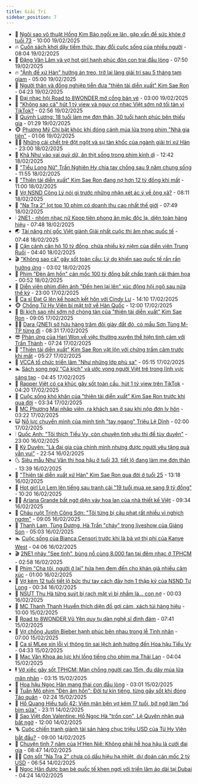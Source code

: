 ```yaml
---
title: Giải Trí
sidebar_position: 7
---
```


<!-- dantri-giai-tri:START -->
- 🤩 [Ngôi sao võ thuật Hồng Kim Bảo ngồi xe lăn, gặp vấn đề sức khỏe ở tuổi 73](https://dantri.com.vn/giai-tri/ngoi-sao-vo-thuat-hong-kim-bao-ngoi-xe-lan-gap-van-de-suc-khoe-o-tuoi-73-20250219103600744.htm) - 10:00 19/02/2025
- 🔥 [Cuốn sách khơi dậy tiềm thức, thay đổi cuộc sống của nhiều người](https://dantri.com.vn/giai-tri/cuon-sach-khoi-day-tiem-thuc-thay-doi-cuoc-song-cua-nhieu-nguoi-20250219140700094.htm) - 08:04 19/02/2025
- 🚀 [Đặng Văn Lâm và vợ hot girl hạnh phúc đón con trai đầu lòng](https://dantri.com.vn/giai-tri/dang-van-lam-va-vo-hot-girl-hanh-phuc-don-con-trai-dau-long-20250219143945895.htm) - 07:50 19/02/2025
- 🔥 [&quot;Ảnh đế xứ Hàn&quot; hưởng án treo, trở lại làng giải trí sau 5 tháng tạm giam](https://dantri.com.vn/giai-tri/anh-de-xu-han-huong-an-treo-tro-lai-lang-giai-tri-sau-5-thang-tam-giam-20250219090828121.htm) - 05:00 19/02/2025
- 🌈 [Người thân và đồng nghiệp tiễn đưa &quot;thiên tài diễn xuất&quot; Kim Sae Ron](https://dantri.com.vn/giai-tri/nguoi-than-va-dong-nghiep-tien-dua-thien-tai-dien-xuat-kim-sae-ron-20250219105517363.htm) - 04:23 19/02/2025
- 📝 [Đại nhạc hội Road to 8WONDER mở cổng bán vé](https://dantri.com.vn/giai-tri/dai-nhac-hoi-road-to-8wonder-mo-cong-ban-ve-20250218185338129.htm) - 03:00 19/02/2025
- 💪 [&quot;Không sao cả&quot; hút 1 tỷ view và nguy cơ nhạc Việt sớm nở tối tàn vì TikTok?](https://dantri.com.vn/giai-tri/khong-sao-ca-hut-1-ty-view-va-nguy-co-nhac-viet-som-no-toi-tan-vi-tiktok-20250219003649847.htm) - 02:56 19/02/2025
- 🤡 [Quỳnh Lương: 18 tuổi làm mẹ đơn thân, 30 tuổi hạnh phúc bên thiếu gia](https://dantri.com.vn/giai-tri/quynh-luong-18-tuoi-lam-me-don-than-30-tuoi-hanh-phuc-ben-thieu-gia-20250217074237638.htm) - 01:29 19/02/2025
- 🐵 [Phương Mỹ Chi bật khóc khi đóng cảnh múa lửa trong phim &quot;Nhà gia tiên&quot;](https://dantri.com.vn/giai-tri/phuong-my-chi-bat-khoc-khi-dong-canh-mua-lua-trong-phim-nha-gia-tien-20250219062646174.htm) - 01:06 19/02/2025
- 🧑‍🏫 [Những cái chết trẻ đột ngột và sự tàn khốc của ngành giải trí xứ Hàn](https://dantri.com.vn/giai-tri/nhung-cai-chet-tre-dot-ngot-va-su-tan-khoc-cua-nganh-giai-tri-xu-han-20250218114643562.htm) - 23:00 18/02/2025
- 💂 [Khả Như vào vai quỷ dữ, ăn thịt sống trong phim kinh dị](https://dantri.com.vn/giai-tri/kha-nhu-vao-vai-quy-du-an-thit-song-trong-phim-kinh-di-20250218190043071.htm) - 12:42 18/02/2025
- 🤠 [&quot;Tiểu Long Nữ&quot; Trần Nghiên Hy chia tay chồng sau 9 năm chung sống](https://dantri.com.vn/giai-tri/tieu-long-nu-tran-nghien-hy-chia-tay-chong-sau-9-nam-chung-song-20250218165516673.htm) - 11:55 18/02/2025
- 🫶 [&quot;Thiên tài diễn xuất&quot; Kim Sae Ron đang nợ hơn 12 tỷ đồng khi mất](https://dantri.com.vn/giai-tri/thien-tai-dien-xuat-kim-sae-ron-dang-no-hon-12-ty-dong-khi-mat-20250218092248320.htm) - 11:00 18/02/2025
- 🦏 [Vợ NSND Công Lý nói gì trước những nhận xét ác ý về ông xã?](https://dantri.com.vn/giai-tri/vo-nsnd-cong-ly-noi-gi-truoc-nhung-nhan-xet-ac-y-ve-ong-xa-20250218011050540.htm) - 08:11 18/02/2025
- 🧰 [&quot;Na Tra 2&quot; lọt top 10 phim có doanh thu cao nhất thế giới](https://dantri.com.vn/giai-tri/na-tra-2-lot-top-10-phim-co-doanh-thu-cao-nhat-the-gioi-20250218095848122.htm) - 07:49 18/02/2025
- 🕯 [2NE1 - nhóm nhạc nữ Kpop tiên phong ăn mặc độc lạ, diện toàn hàng hiệu](https://dantri.com.vn/giai-tri/2ne1-nhom-nhac-nu-kpop-tien-phong-an-mac-doc-la-dien-toan-hang-hieu-20250217000120528.htm) - 07:48 18/02/2025
- 🌏 [Tài năng nhí gốc Việt giành Giải nhất cuộc thi âm nhạc quốc tế](https://dantri.com.vn/giai-tri/tai-nang-nhi-goc-viet-gianh-giai-nhat-cuoc-thi-am-nhac-quoc-te-20250218121211778.htm) - 07:48 18/02/2025
- 🌈 [Cận cảnh căn hộ 10 tỷ đồng, chứa nhiều kỷ niệm của diễn viên Trung Ruồi](https://dantri.com.vn/giai-tri/can-canh-can-ho-10-ty-dong-chua-nhieu-ky-niem-cua-dien-vien-trung-ruoi-20250217235650787.htm) - 04:40 18/02/2025
- 🎬 [&quot;Không sao cả&quot; gây sốt toàn cầu: Lý do khiến sao quốc tế rần rần hưởng ứng](https://dantri.com.vn/giai-tri/khong-sao-ca-gay-sot-toan-cau-ly-do-khien-sao-quoc-te-ran-ran-huong-ung-20250218001928478.htm) - 03:02 18/02/2025
- 👀 [Phim &quot;Đèn âm hồn&quot; cán mốc 100 tỷ đồng bất chấp tranh cãi thảm họa](https://dantri.com.vn/giai-tri/phim-den-am-hon-can-moc-100-ty-dong-bat-chap-tranh-cai-tham-hoa-20250217164530755.htm) - 00:52 18/02/2025
- 🧰 [Diễn viên phim điện ảnh &quot;Đến hẹn lại lên&quot; xúc động hội ngộ sau nửa thế kỷ](https://dantri.com.vn/giai-tri/dien-vien-phim-dien-anh-den-hen-lai-len-xuc-dong-hoi-ngo-sau-nua-the-ky-20250217175007681.htm) - 23:00 17/02/2025
- 🧰 [Ca sĩ Đạt G lên kế hoạch kết hôn với Cindy Lư](https://dantri.com.vn/giai-tri/ca-si-dat-g-len-ke-hoach-ket-hon-voi-cindy-lu-20250217203716461.htm) - 14:10 17/02/2025
- 🐵 [Chồng Từ Hy Viên bí mật trở về Hàn Quốc](https://dantri.com.vn/giai-tri/chong-tu-hy-vien-bi-mat-tro-ve-han-quoc-20250217122223904.htm) - 12:00 17/02/2025
- 🐘 [Bi kịch sao nhí sớm nở chóng tàn của &quot;thiên tài diễn xuất&quot; Kim Sae Ron](https://dantri.com.vn/giai-tri/bi-kich-sao-nhi-som-no-chong-tan-cua-thien-tai-dien-xuat-kim-sae-ron-20250217105913524.htm) - 09:05 17/02/2025
- 🧑‍💻 [Dara &lpar;2NE1&rpar; sở hữu hàng trăm đôi giày đắt đỏ, có mẫu Sơn Tùng M-TP từng đi](https://dantri.com.vn/giai-tri/dara-2ne1-so-huu-hang-tram-doi-giay-dat-do-co-mau-son-tung-m-tp-tung-di-20250216184011774.htm) - 08:31 17/02/2025
- 😎 [Phản ứng của Hari Won về việc thường xuyên thể hiện tình cảm với Trấn Thành](https://dantri.com.vn/giai-tri/phan-ung-cua-hari-won-ve-viec-thuong-xuyen-the-hien-tinh-cam-voi-tran-thanh-20250217114642661.htm) - 07:24 17/02/2025
- 🧰 [&quot;Thiên tài diễn xuất&quot; Kim Sae Ron vật lộn với chứng trầm cảm trước khi mất](https://dantri.com.vn/giai-tri/thien-tai-dien-xuat-kim-sae-ron-vat-lon-voi-chung-tram-cam-truoc-khi-mat-20250217112957009.htm) - 05:27 17/02/2025
- 🧰 [VCCA tổ chức triển lãm &quot;Như những lớp phù sa&quot;](https://dantri.com.vn/giai-tri/vcca-to-chuc-trien-lam-nhu-nhung-lop-phu-sa-20250217120804759.htm) - 05:15 17/02/2025
- 🏊 [Sách song ngữ &quot;Cá kịch&quot; và ước vọng người Việt trẻ trong lĩnh vực sáng tạo](https://dantri.com.vn/giai-tri/sach-song-ngu-ca-kich-va-uoc-vong-nguoi-viet-tre-trong-linh-vuc-sang-tao-20250216213225613.htm) - 04:45 17/02/2025
- 🌋 [Rapper Việt có ca khúc gây sốt toàn cầu, hút 1 tỷ view trên TikTok](https://dantri.com.vn/giai-tri/rapper-viet-co-ca-khuc-gay-sot-toan-cau-hut-1-ty-view-tren-tiktok-20250217110755003.htm) - 04:20 17/02/2025
- 🔭 [Cuộc sống khó khăn của &quot;thiên tài diễn xuất&quot; Kim Sae Ron trước khi qua đời](https://dantri.com.vn/giai-tri/cuoc-song-kho-khan-cua-thien-tai-dien-xuat-kim-sae-ron-truoc-khi-qua-doi-20250217091626341.htm) - 03:34 17/02/2025
- 📝 [MC Phương Mai nhập viện, ra khách sạn ở sau khi nộp đơn ly hôn](https://dantri.com.vn/giai-tri/mc-phuong-mai-nhap-vien-ra-khach-san-o-sau-khi-nop-don-ly-hon-20250217000905297.htm) - 03:22 17/02/2025
- 😺 [Nỗ lực chuyển mình của minh tinh &quot;tay ngang&quot; Triệu Lệ Dĩnh](https://dantri.com.vn/giai-tri/no-luc-chuyen-minh-cua-minh-tinh-tay-ngang-trieu-le-dinh-20250214105834414.htm) - 02:00 17/02/2025
- 🕯 [Quốc Anh: &quot;Tôi thích Tiểu Vy, còn chuyện tình yêu thì để tùy duyên&quot;](https://dantri.com.vn/giai-tri/quoc-anh-toi-thich-tieu-vy-con-chuyen-tinh-yeu-thi-de-tuy-duyen-20250216204129714.htm) - 23:00 16/02/2025
- 🦄 [Kỳ Duyên: &quot;Là đại gia của chính mình nhưng được người yêu tặng quà vẫn vui&quot;](https://dantri.com.vn/giai-tri/ky-duyen-la-dai-gia-cua-chinh-minh-nhung-duoc-nguoi-yeu-tang-qua-van-vui-20250213163531055.htm) - 22:54 16/02/2025
- 🌜 [Siêu mẫu Như Vân thi hoa hậu ở tuổi 33, tiết lộ đang làm mẹ đơn thân](https://dantri.com.vn/giai-tri/sieu-mau-nhu-van-thi-hoa-hau-o-tuoi-33-tiet-lo-dang-lam-me-don-than-20250216181035277.htm) - 13:39 16/02/2025
- 👹 [&quot;Thiên tài diễn xuất xứ Hàn&quot; Kim Sae Ron qua đời ở tuổi 25](https://dantri.com.vn/giai-tri/thien-tai-dien-xuat-xu-han-kim-sae-ron-qua-doi-o-tuoi-25-20250216195733669.htm) - 13:18 16/02/2025
- 🚀 [Hot girl Lọ Lem lên tiếng sau tranh cãi &quot;19 tuổi mua xe sang 9 tỷ đồng&quot;](https://dantri.com.vn/giai-tri/hot-girl-lo-lem-len-tieng-sau-tranh-cai-19-tuoi-mua-xe-sang-9-ty-dong-20250216162856340.htm) - 10:20 16/02/2025
- 🧑‍💻 [Ariana Grande bất ngờ diện váy hoa lan của nhà thiết kế Việt](https://dantri.com.vn/giai-tri/ariana-grande-bat-ngo-dien-vay-hoa-lan-cua-nha-thiet-ke-viet-20250215125958538.htm) - 09:34 16/02/2025
- 🦩 [Cháu ruột Trịnh Công Sơn: &quot;Tôi từng bị cậu phạt rất nhiều vì nghịch ngợm&quot;](https://dantri.com.vn/giai-tri/chau-ruot-trinh-cong-son-toi-tung-bi-cau-phat-rat-nhieu-vi-nghich-ngom-20250204182322923.htm) - 09:05 16/02/2025
- 💫 [Thanh Lam, Tùng Dương, Hà Trần &quot;cháy&quot; trong liveshow của Giáng Son](https://dantri.com.vn/giai-tri/thanh-lam-tung-duong-ha-tran-chay-trong-liveshow-cua-giang-son-20250216090207802.htm) - 05:03 16/02/2025
- 🏊 [Cuộc sống của Bianca Censori trước khi là bà vợ thị phi của Kanye West](https://dantri.com.vn/giai-tri/cuoc-song-cua-bianca-censori-truoc-khi-la-ba-vo-thi-phi-cua-kanye-west-20250215151229323.htm) - 04:06 16/02/2025
- 🎬 [2NE1 nhảy &quot;See tình&quot;, bùng nổ cùng 8.000 fan tại đêm nhạc ở TPHCM](https://dantri.com.vn/giai-tri/2ne1-nhay-see-tinh-bung-no-cung-8000-fan-tai-dem-nhac-o-tphcm-20250216075158363.htm) - 02:58 16/02/2025
- 💃 [Phim &quot;Cha tôi, người ở lại&quot; hứa hẹn đem đến cho khán giả nhiều cảm xúc](https://dantri.com.vn/giai-tri/phim-cha-toi-nguoi-o-lai-hua-hen-dem-den-cho-khan-gia-nhieu-cam-xuc-20250214160931695.htm) - 01:00 16/02/2025
- 🌊 [Vợ kém 12 tuổi tiết lộ bức thư tay cách đây hơn 1 thập kỷ của NSND Tự Long](https://dantri.com.vn/giai-tri/vo-kem-12-tuoi-tiet-lo-buc-thu-tay-cach-day-hon-1-thap-ky-cua-nsnd-tu-long-20250216015658586.htm) - 00:34 16/02/2025
- 🧰 [NSƯT Thu Hà từng suýt bị rạch mặt vì bị nhầm là... con nợ](https://dantri.com.vn/giai-tri/nsut-thu-ha-tung-suyt-bi-rach-mat-vi-bi-nham-la-con-no-20250120161633187.htm) - 00:03 16/02/2025
- 🦣 [MC Thanh Thanh Huyền thích diện đồ gợi cảm, xách túi hàng hiệu](https://dantri.com.vn/giai-tri/mc-thanh-thanh-huyen-thich-dien-do-goi-cam-xach-tui-hang-hieu-20250212143941952.htm) - 10:00 15/02/2025
- 🥷 [Road to 8WONDER Vũ Yên quy tụ dàn nghệ sĩ đình đám](https://dantri.com.vn/giai-tri/road-to-8wonder-vu-yen-quy-tu-dan-nghe-si-dinh-dam-20250215144009627.htm) - 07:41 15/02/2025
- 🦏 [Vợ chồng Justin Bieber hạnh phúc bên nhau trong lễ Tình nhân](https://dantri.com.vn/giai-tri/vo-chong-justin-bieber-hanh-phuc-ben-nhau-trong-le-tinh-nhan-20250215110831099.htm) - 07:00 15/02/2025
- 🫶 [Ca sĩ MLee xin lỗi vì thông tin sai lệch ảnh hưởng đến Hoa hậu Tiểu Vy](https://dantri.com.vn/giai-tri/ca-si-mlee-xin-loi-vi-thong-tin-sai-lech-anh-huong-den-hoa-hau-tieu-vy-20250215111414909.htm) - 04:33 15/02/2025
- 💼 [Mạc Văn Khoa áp lực khi lồng tiếng cho phim ma Thái Lan](https://dantri.com.vn/giai-tri/mac-van-khoa-ap-luc-khi-long-tieng-cho-phim-ma-thai-lan-20250215091331812.htm) - 04:04 15/02/2025
- 🕴 [Vở xiếc gây sốt TPHCM: Màn chồng người cao 15m, đu dây múa lửa mãn nhãn](https://dantri.com.vn/giai-tri/vo-xiec-gay-sot-tphcm-man-chong-nguoi-cao-15m-du-day-mua-lua-man-nhan-20250215081627531.htm) - 03:15 15/02/2025
- 🐲 [Hoa hậu Ngọc Hân mang thai con đầu lòng](https://dantri.com.vn/giai-tri/hoa-hau-ngoc-han-mang-thai-con-dau-long-20250214221409239.htm) - 03:01 15/02/2025
- 🐘 [Tuấn Mõ phim &quot;Đèn âm hồn&quot;: Đời tư kín tiếng, từng gây sốt khi đóng Táo quân](https://dantri.com.vn/giai-tri/tuan-mo-phim-den-am-hon-doi-tu-kin-tieng-tung-gay-sot-khi-dong-tao-quan-20250214212806213.htm) - 02:24 15/02/2025
- 🤭 [Hồ Quang Hiếu tuổi 42: Viên mãn bên vợ kém 17 tuổi, bỡ ngỡ làm &quot;bố bỉm sữa&quot;](https://dantri.com.vn/giai-tri/ho-quang-hieu-tuoi-42-vien-man-ben-vo-kem-17-tuoi-bo-ngo-lam-bo-bim-sua-20250213202955845.htm) - 23:11 14/02/2025
- 💯 [Sao Việt đón Valentine: Hồ Ngọc Hà &quot;trốn con&quot;, Lệ Quyên nhận quà bất ngờ](https://dantri.com.vn/giai-tri/sao-viet-don-valentine-ho-ngoc-ha-tron-con-le-quyen-nhan-qua-bat-ngo-20250214161144759.htm) - 12:00 14/02/2025
- 🪜 [Cuộc chiến tranh giành tài sản hàng chục triệu USD của Từ Hy Viên bắt đầu?](https://dantri.com.vn/giai-tri/cuoc-chien-tranh-gianh-tai-san-hang-chuc-trieu-usd-cua-tu-hy-vien-bat-dau-20250214090440737.htm) - 09:00 14/02/2025
- 👹 [Chuyện tình 7 năm của H&#39;Hen Niê: Không phải hễ hoa hậu là cưới đại gia](https://dantri.com.vn/giai-tri/chuyen-tinh-7-nam-cua-hhen-nie-khong-phai-he-hoa-hau-la-cuoi-dai-gia-20250214063652560.htm) - 08:47 14/02/2025
- 🧑‍🏫 [Cơn sốt &quot;Na Tra 2&quot; chưa có dấu hiệu hạ nhiệt, dự đoán cán mốc 2 tỷ USD](https://dantri.com.vn/giai-tri/con-sot-na-tra-2-chua-co-dau-hieu-ha-nhiet-du-doan-can-moc-2-ty-usd-20250214113256613.htm) - 06:54 14/02/2025
- 🐘 [Ngọc Hân được bạn bè quốc tế khen ngợi với triển lãm áo dài tại Dubai](https://dantri.com.vn/giai-tri/ngoc-han-duoc-ban-be-quoc-te-khen-ngoi-voi-trien-lam-ao-dai-tai-dubai-20250214104354490.htm) - 04:24 14/02/2025<!-- dantri-giai-tri:END -->
